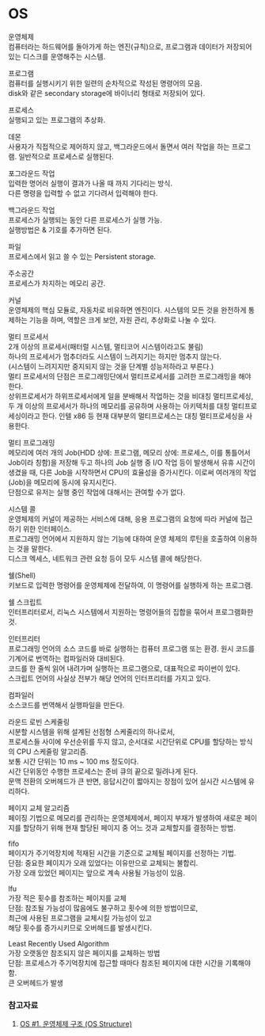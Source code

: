 # OS  
  
운영체제  
컴퓨터라는 하드웨어를 돌아가게 하는 엔진(규칙)으로, 프로그램과 데이터가 저장되어 있는 디스크를 운영해주는 시스템.  
  
프로그램  
컴퓨터를 실행시키기 위한 일련의 순차적으로 작성된 명령어의 모음.  
disk와 같은 secondary storage에 바이너리 형태로 저장되어 있다.  

프로세스  
실행되고 있는 프로그램의 추상화.  

데몬  
사용자가 직접적으로 제어하지 않고, 백그라운드에서 돌면서 여러 작업을 하는 프로그램. 일반적으로 프로세스로 실행된다.  

포그라운드 작업  
입력한 명어러 실행이 결과가 나올 때 까지 기다리는 방식.  
다른 명령을 입력할 수 없고 기다려서 입력해야 한다.  

백그라운드 작업  
프로세스가 실행되는 동안 다른 프로세스가 실행 가능.  
실행방법은 & 기호를 추가하면 된다.  

파일  
프로세스에서 읽고 쓸 수 있는 Persistent storage.  

주소공간  
프로세스가 차지하는 메모리 공간.  

커널  
운영체제의 핵심 모듈로, 자동차로 비유하면 엔진이다. 시스템의 모든 것을 완전하게 통제하는 기능을 하며, 역할은 크게 보안, 자원 관리, 추상화로 나눌 수 있다.   

멀티 프로세서  
2개 이상의 프로세서(패터럴 시스템, 멀티코어 시스템이라고도 불림)  
하나의 프로세서가 멈추더라도 시스템이 느려지기는 하지만 멈추지 않는다.  
(시스템이 느려지지만 중지되지 않는 것을 단계별 성능저하라고 부른다.)  
멀티 프로세서의 단점은 프로그래밍단에서 멀티프로세서를 고려한 프로그래밍을 해야 한다.  
상위프로세서가 하위프로세서에게 일을 분배해서 작업하는 것을 비대칭 멀티프로세싱, 두 개 이상의 프로세서가 하나의 메모리를 공유하며 사용하는 아키텍처를 대칭 멀티프로세싱이라고 한다. 인텔 x86 등 현재 대부분의 멀티프로세스는 대칭 멀티프로세싱을 사용한다.  

멀티 프로그래밍  
메모리에 여러 개의 Job(HDD 상에: 프로그램, 메모리 상에: 프로세스, 이를 통틀어서 Job이라 칭함)을 저장해 두고 하나의 Job 실행 중 I/O 작업 등이 발생해서 유휴 시간이 생겼을 때, 다른 Job을 시작하면서 CPU의 효율성을 증가시킨다. 이로써 여러개의 작업(Job)을 메모리에 동시에 유지시킨다.  
단점으로 유저는 실행 중인 작업에 대해서는 관여할 수가 없다.  

시스템 콜  
운영체제의 커널이 제공하는 서비스에 대해, 응용 프로그램의 요청에 따라 커널에 접근하기 위한 인터페이스.  
프로그래밍 언어에서 지원하지 않는 기능에 대하여 운영 체제의 루틴을 호출하여 이용하는 것을 말한다.  
디스크 엑세스, 네트워크 관련 요청 등이 모두 시스템 콜에 해당한다.  
  
쉘(Shell)  
키보드로 입력한 명령어를 운영체제에 전달하여, 이 명령어를 실행하게 하는 프로그램.  
  
쉘 스크립트  
인터프리터로서, 리눅스 시스템에서 지원하는 명령어들의 집합을 묶어서 프로그램화한 것.
  
인터프리터  
프로그래밍 언어의 소스 코드를 바로 실행하는 컴퓨터 프로그램 또는 환경.
원시 코드를 기계어로 번역하는 컴파일러와 대비된다.  
코드를 한 줄씩 읽어 내려가며 실행하는 프로그램으로, 대표적으로 파이썬이 있다.  
스크립트 언어의 사실상 전부가 해당 언어의 인터프리터를 가지고 있다.  
  
컴파일러  
소스코드를 번역해서 실행파일을 만든다.  

라운드 로빈 스케줄링  
시분할 시스템을 위해 설계된 선점형 스케줄리의 하나로서,  
프로세스들 사이에 우선순위를 두지 않고, 순서대로 시간단위로 CPU를 할당하는 방식의 CPU 스케줄링 알고리즘.  
보통 시간 단위는 10 ms ~ 100 ms 정도이다.  
시간 단위동안 수행한 프로세스는 준비 큐의 끝으로 밀려나게 된다.  
문맥 전환의 오버헤드가 큰 반면, 응답시간이 짧아지는 장점이 있어 실시간 시스템에 유리하다.  


페이지 교체 알고리즘  
페이징 기법으로 메모리를 관리하는 운영체제에서, 페이지 부재가 발생하여 새로운 페이지를 할당하기 위해 현재 할당된 페이지 중 어느 것과 교체할지를 결정하는 방법.  

fifo  
페이지가 주기억장치에 적재된 시간을 기준으로 교체될 페이지를 선정하는 기법.  
단점: 중요한 페이지가 오래 있었다는 이유만으로 교체되는 불합리.  
가장 오래 있었던 페이지는 앞으로 계속 사용될 가능성이 있음.  

lfu  
가장 적은 횟수를 참조하는 페이지를 교체  
단점: 참조될 가능성이 많음에도 불구하고 횟수에 의한 방법이므로,  
최근에 사용된 프로그램을 교체시킬 가능성이 있고  
해당 횟수를 증가시키므로 오버헤드를 발생시킨다.  

Least Recently Used Algorithm  
가장 오랫동안 참조되지 않은 페이지를 교체하는 방법  
단점: 프로세스가 주기억장치에 접근할 때마다 참조된 페이지에 대한 시간을 기록해야 함.  
큰 오버헤드가 발생  

### 참고자료  
1. [OS #1. 운영체제 구조 (OS Structure)](https://devowen.com/215?category=715657)  
